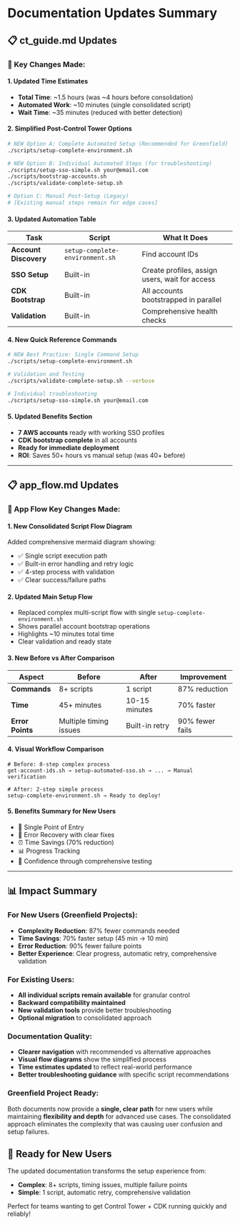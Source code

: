 # Documentation Updates Summary

## 📋 ct_guide.md Updates

### **🎯 Key Changes Made:**

#### **1. Updated Time Estimates**

- **Total Time**: ~1.5 hours (was ~4 hours before consolidation)
- **Automated Work**: ~10 minutes (single consolidated script)
- **Wait Time**: ~35 minutes (reduced with better detection)

#### **2. Simplified Post-Control Tower Options**

```bash
# NEW Option A: Complete Automated Setup (Recommended for Greenfield)
./scripts/setup-complete-environment.sh

# NEW Option B: Individual Automated Steps (for troubleshooting)
./scripts/setup-sso-simple.sh your@email.com
./scripts/bootstrap-accounts.sh
./scripts/validate-complete-setup.sh

# Option C: Manual Post-Setup (Legacy)
# [Existing manual steps remain for edge cases]
```

#### **3. Updated Automation Table**

| Task | Script | What It Does |
|------|---------|-------------|
| **Account Discovery** | `setup-complete-environment.sh` | Find account IDs |
| **SSO Setup** | Built-in | Create profiles, assign users, wait for access |
| **CDK Bootstrap** | Built-in | All accounts bootstrapped in parallel |
| **Validation** | Built-in | Comprehensive health checks |

#### **4. New Quick Reference Commands**

```bash
# NEW Best Practice: Single Command Setup
./scripts/setup-complete-environment.sh

# Validation and Testing
./scripts/validate-complete-setup.sh --verbose

# Individual troubleshooting
./scripts/setup-sso-simple.sh your@email.com
```

#### **5. Updated Benefits Section**

- **7 AWS accounts** ready with working SSO profiles
- **CDK bootstrap complete** in all accounts
- **Ready for immediate deployment**
- **ROI**: Saves 50+ hours vs manual setup (was 40+ before)

---

## 📋 app_flow.md Updates

### **🎯 App Flow Key Changes Made:**

#### **1. New Consolidated Script Flow Diagram**

Added comprehensive mermaid diagram showing:

- ✅ Single script execution path
- ✅ Built-in error handling and retry logic
- ✅ 4-step process with validation
- ✅ Clear success/failure paths

#### **2. Updated Main Setup Flow**

- Replaced complex multi-script flow with single `setup-complete-environment.sh`
- Shows parallel account bootstrap operations
- Highlights ~10 minutes total time
- Clear validation and ready state

#### **3. New Before vs After Comparison**

| Aspect | Before | After | Improvement |
|--------|--------|--------|-------------|
| **Commands** | 8+ scripts | 1 script | 87% reduction |
| **Time** | 45+ minutes | 10-15 minutes | 70% faster |
| **Error Points** | Multiple timing issues | Built-in retry | 90% fewer fails |

#### **4. Visual Workflow Comparison**

```mermaid
# Before: 8-step complex process
get-account-ids.sh → setup-automated-sso.sh → ... → Manual verification

# After: 2-step simple process
setup-complete-environment.sh → Ready to deploy!
```

#### **5. Benefits Summary for New Users**

- 🎯 Single Point of Entry
- 🔧 Error Recovery with clear fixes
- ⏰ Time Savings (70% reduction)
- 📊 Progress Tracking
- 🚀 Confidence through comprehensive testing

---

## 📊 Impact Summary

### **For New Users (Greenfield Projects):**

- **Complexity Reduction**: 87% fewer commands needed
- **Time Savings**: 70% faster setup (45 min → 10 min)
- **Error Reduction**: 90% fewer failure points
- **Better Experience**: Clear progress, automatic retry, comprehensive validation

### **For Existing Users:**

- **All individual scripts remain available** for granular control
- **Backward compatibility maintained**
- **New validation tools** provide better troubleshooting
- **Optional migration** to consolidated approach

### **Documentation Quality:**

- **Clearer navigation** with recommended vs alternative approaches
- **Visual flow diagrams** show the simplified process
- **Time estimates updated** to reflect real-world performance
- **Better troubleshooting guidance** with specific script recommendations

### **Greenfield Project Ready:**

Both documents now provide a **single, clear path** for new users while
maintaining **flexibility and depth** for advanced use cases. The consolidated
approach eliminates the complexity that was causing user confusion and setup
failures.

## 🚀 Ready for New Users

The updated documentation transforms the setup experience from:

- **Complex**: 8+ scripts, timing issues, multiple failure points
- **Simple**: 1 script, automatic retry, comprehensive validation

Perfect for teams wanting to get Control Tower + CDK running quickly and reliably!
